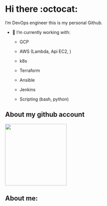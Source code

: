 # Hi there :octocat:

I’m DevOps engineer this is my personal Github.

- 🔭 I’m currently working with:
  
  - GCP 
  
  - AWS (Lambda, Api EC2, )
  
  - k8s
  
  - Terraform
  
  - Ansible
  
  - Jenkins
  
  - Scripting (bash, python)
  
## About my github account

<img 
  height="200px"
  src="https://github-readme-stats.vercel.app/api?username=cyd4r&show_icons=true&theme=dark&include_all_commits=true&count_private=true"
/>

## About me:


